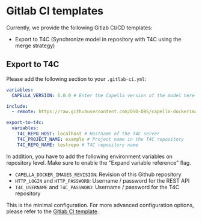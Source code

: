 <!--
SPDX-FileCopyrightText: Copyright DB Netz AG and the capella-collab-manager contributors
SPDX-License-Identifier: Apache-2.0
-->

# Gitlab CI templates

Currently, we provide the following Gitlab CI/CD templates:

- Export to T4C (Synchronize model in repository with T4C using the merge strategy)

## Export to T4C

Please add the following section to your `.gitlab-ci.yml`:

```yml
variables:
  CAPELLA_VERSION: 6.0.0 # Enter the Capella version of the model here

include:
  - remote: https://raw.githubusercontent.com/DSD-DBS/capella-dockerimages/${CAPELLA_DOCKER_IMAGES_REVISION}/ci-templates/gitlab/exporter.yaml

export-to-t4c:
  variables:
    T4C_REPO_HOST: localhost # Hostname of the T4C server
    T4C_PROJECT_NAME: example # Project name in the T4C repository
    T4C_REPO_NAME: testrepo # T4C repository name
```

In addition, you have to add the following environment variables on repository level.
Make sure to enable the "Expand variable reference" flag.

- `CAPELLA_DOCKER_IMAGES_REVISION`: Revision of this Github repository
- `HTTP_LOGIN` and `HTTP_PASSWORD`: Username / password for the REST API
- `T4C_USERNAME` and `T4C_PASSWORD`: Username / password for the T4C repository

This is the minimal configuration. For more advanced configuration options,
please refer to the [Gitlab CI template](./exporter.yaml).
